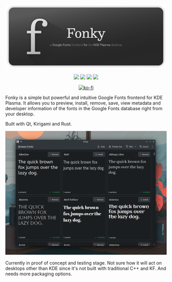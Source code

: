 ![banner](https://github.com/qewer33/Fonky/blob/main/assets/fonky_banner.png?raw=true)

<div align="center">

![](https://img.shields.io/static/v1?style=for-the-badge&label=Built+With&message=Rust&color=orange&logo=rust)
![](https://img.shields.io/badge/Wayland-Ready-blue?style=for-the-badge&logo=linux)
![](https://img.shields.io/static/v1?style=for-the-badge&label=KDE&message=Kirigami&color=blue&logo=kde)
![](https://img.shields.io/static/v1?style=for-the-badge&label=Qt&message=QML&color=green&logo=qt)

[![ko-fi](https://ko-fi.com/img/githubbutton_sm.svg)](https://ko-fi.com/B0B8FQ871)

</div>

Fonky is a simple but powerful and intuitive Google Fonts frontend for KDE Plasma. It allows you to preview, install, remove, save, view metadata and developer information of the fonts in the Google Fonts database right from your desktop.

Built with Qt, Kirigami and Rust.

![screenshot](https://github.com/qewer33/Fonky/blob/main/assets/screenshot.png?raw=true)

Currently in proof of concept and testing stage. Not sure how it will act on desktops other than KDE since it's not built with traditional C++ and KF. And needs more packaging options.
